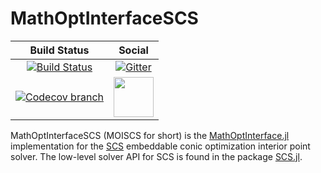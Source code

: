 # MathOptInterfaceSCS

| **Build Status** | **Social** |
|:----------------:|:----------:|
| [![Build Status][build-img]][build-url] | [![Gitter][gitter-img]][gitter-url] |
| [![Codecov branch][codecov-img]][codecov-url] | [<img src="https://upload.wikimedia.org/wikipedia/commons/thumb/a/af/Discourse_logo.png/799px-Discourse_logo.png" width="64">][discourse-url] |

MathOptInterfaceSCS (MOISCS for short) is the [MathOptInterface.jl](https://github.com/JuliaOpt/MathOptInterface.jl) implementation for the [SCS](https://github.com/cvxgrp/scs) embeddable conic optimization interior point solver. The low-level solver API for SCS is found in the package [SCS.jl](https://github.com/JuliaOpt/SCS.jl).

[build-img]: https://travis-ci.org/JuliaOpt/MathOptInterfaceSCS.jl.svg?branch=master
[build-url]: https://travis-ci.org/JuliaOpt/MathOptInterfaceSCS.jl
[codecov-img]: http://codecov.io/github/JuliaOpt/MathOptInterfaceSCS.jl/coverage.svg?branch=master
[codecov-url]: http://codecov.io/github/JuliaOpt/MathOptInterfaceSCS.jl?branch=master

[gitter-url]: https://gitter.im/JuliaOpt/Lobby?utm_source=share-link&utm_medium=link&utm_campaign=share-link
[gitter-img]: https://badges.gitter.im/JuliaOpt/Lobby.svg
[discourse-url]: https://discourse.julialang.org/c/domain/opt
